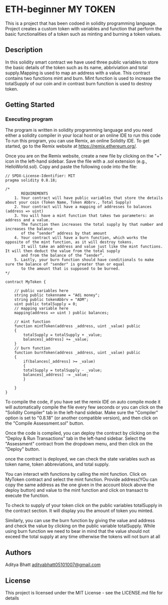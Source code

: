 # ETH-beginner MY TOKEN
This is a project that has been codoed in solidity programming language. Project creates a custom token with variables and function that perform the basic functionalities of a token such as minting and burning a token values.

## Description

In this solidity smart contract we have used three public variables to store the basic details of the token such as its name, abbriviation and total supply.Mapping is used to map an address with a value. This contract contains two functions mint and burn. Mint function is used to increase the totalSupply of our coin and in contrast burn function is used to destroy token.

## Getting Started

### Executing program
The program is written in solidity programming language and you need either a solidity compiler in your local host or an online IDE to run this code
To run this program, you can use Remix, an online Solidity IDE. To get started, go to the Remix website at https://remix.ethereum.org/.

Once you are on the Remix website, create a new file by clicking on the "+" icon in the left-hand sidebar. Save the file with a .sol extension (e.g., HelloWorld.sol). Copy and paste the following code into the file:

```
// SPDX-License-Identifier: MIT
pragma solidity 0.8.18;

/*
       REQUIREMENTS
    1. Your contract will have public variables that store the details about your coin (Token Name, Token Abbrv., Total Supply)
    2. Your contract will have a mapping of addresses to balances (address => uint)
    3. You will have a mint function that takes two parameters: an address and a value. 
       The function then increases the total supply by that number and increases the balance 
       of the “sender” address by that amount
    4. Your contract will have a burn function, which works the opposite of the mint function, as it will destroy tokens. 
       It will take an address and value just like the mint functions. It will then deduct the value from the total supply 
       and from the balance of the “sender”.
    5. Lastly, your burn function should have conditionals to make sure the balance of "sender" is greater than or equal 
       to the amount that is supposed to be burned.
*/

contract MyToken {

    // public variables here
    string public tokenname = "Adi money";
    string public tokenAbbrv = "ADM";
    uint public totalSupply = 0;
    // mapping variable here
    mapping(address => uint ) public balances;

    // mint function
    function mintToken(address _address, uint _value) public 
    {
        totalSupply = totalSupply + _value;
        balances[_address] += _value;
    }
    // burn function
    function burnToken(address _address, uint _value) public 
    {
        if(balances[_address] >= _value)
        {
        totalSupply = totalSupply - _value;
        balances[_address] -= _value;
        }
        
    }
}

```
To compile the code, if you have set the remix IDE on auto compile mode it will automatically compile the file every few seconds or you can  click on the "Solidity Compiler" tab in the left-hand sidebar. Make sure the "Compiler" option is set to "0.8.18" (or another compatible version), and then click on the "Compile Assessment.sol" button.

Once the code is compiled, you can deploy the contract by clicking on the "Deploy & Run Transactions" tab in the left-hand sidebar. Select the "Assessment" contract from the dropdown menu, and then click on the "Deploy" button.

once the contract is deployed, we can check the state variables such as token name, token abbreviations, and total supply.

You can interact with functions by calling the mint function. Click on MyToken contract and select the mint function. Provide address(YOu can copy the same address as the one given in the account block above the deploy button)  and value to the mint function and click on transact to execute the function.

To check to supply of your token click on the public variables totalSupply in the contract section. It will display you the amount of token you minted.

Similarly, you can use the burn function by giving the value and address  and check the value by clicking on the public variable totalSupply. While using burn function we need to bear in mind that the value should not exceed the total supply at any time otherwise the tokens will not burn at all

## Authors

Aditya Bhatt
adityabhatt05101007@gmail.com


## License

This project is licensed under the MIT License - see the LICENSE.md file for details
